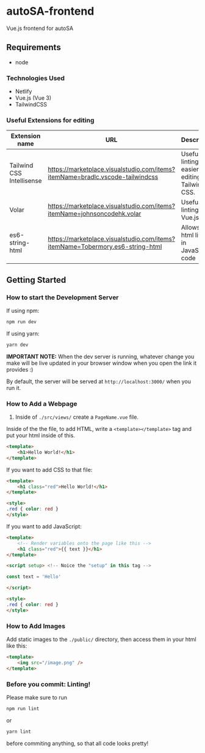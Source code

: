 # autoSA-frontend
Vue.js frontend for autoSA

## Requirements
- node

### Technologies Used
- Netlify
- Vue.js (Vue 3)
- TailwindCSS

### Useful Extensions for editing

| Extension name | URL | Description |
| -------------- | --- | ----------- |
| Tailwind CSS Intellisense | https://marketplace.visualstudio.com/items?itemName=bradlc.vscode-tailwindcss | Useful linting for easier time editing with Tailwind CSS. |
| Volar | https://marketplace.visualstudio.com/items?itemName=johnsoncodehk.volar | Useful linting for Vue.js |
| es6-string-html | https://marketplace.visualstudio.com/items?itemName=Tobermory.es6-string-html | Allows for html linting in JavaScript code |

## Getting Started

### How to start the Development Server

If using npm:
```cmd
npm run dev
```
If using yarn:
```cmd
yarn dev
```

**IMPORTANT NOTE:** When the dev server is running, whatever change you make will
be live updated in your browser window when you open the link it provides :) 

By default, the server will be served at `http://localhost:3000/` when you run it.

### How to Add a Webpage

1. Inside of `./src/views/` create a `PageName.vue` file.

Inside of the the file, to add HTML, write a `<template></template>` tag and put your html inside of this.
```html
<template>
    <h1>Hello World!</h1>
</template>
```
If you want to add CSS to that file:
```html
<template>
    <h1 class="red">Hello World!</h1>
</template>

<style>
.red { color: red }
</style>
```
If you want to add JavaScript:
```html
<template>
    <!-- Render variables onto the page like this -->
    <h1 class="red">{{ text }}</h1>
</template>

<script setup> <!-- Noice the "setup" in this tag -->

const text = 'Hello'

</script>

<style>
.red { color: red }
</style>
```

### How to Add Images
Add static images to the `./public/` directory, then access them in your html like this:
```html
<template>
    <img src="/image.png" />
</template>
```


### Before you commit: Linting!
Please make sure to run 

```cmd
npm run lint
```
or

```cmd
yarn lint
```

before commiting anything, so that all code looks pretty!